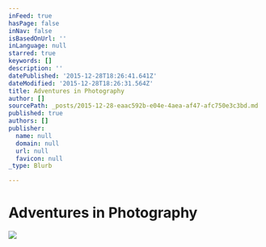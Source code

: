 ```yaml
---
inFeed: true
hasPage: false
inNav: false
isBasedOnUrl: ''
inLanguage: null
starred: true
keywords: []
description: ''
datePublished: '2015-12-28T18:26:41.641Z'
dateModified: '2015-12-28T18:26:31.564Z'
title: Adventures in Photography
author: []
sourcePath: _posts/2015-12-28-eaac592b-e04e-4aea-af47-afc750e3c3bd.md
published: true
authors: []
publisher:
  name: null
  domain: null
  url: null
  favicon: null
_type: Blurb

---
```

# **Adventures in Photography**
![](https://s3-us-west-2.amazonaws.com/the-grid-img/p/befda761dfc67f90cccb7d5b1f55e4c22c2b952c.jpg)